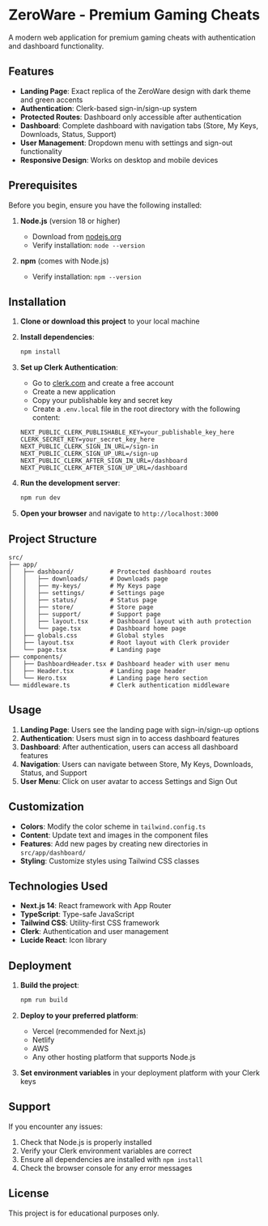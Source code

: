 # ZeroWare - Premium Gaming Cheats

A modern web application for premium gaming cheats with authentication and dashboard functionality.

## Features

- **Landing Page**: Exact replica of the ZeroWare design with dark theme and green accents
- **Authentication**: Clerk-based sign-in/sign-up system
- **Protected Routes**: Dashboard only accessible after authentication
- **Dashboard**: Complete dashboard with navigation tabs (Store, My Keys, Downloads, Status, Support)
- **User Management**: Dropdown menu with settings and sign-out functionality
- **Responsive Design**: Works on desktop and mobile devices

## Prerequisites

Before you begin, ensure you have the following installed:

1. **Node.js** (version 18 or higher)
   - Download from [nodejs.org](https://nodejs.org/)
   - Verify installation: `node --version`

2. **npm** (comes with Node.js)
   - Verify installation: `npm --version`

## Installation

1. **Clone or download this project** to your local machine

2. **Install dependencies**:
   ```bash
   npm install
   ```

3. **Set up Clerk Authentication**:
   - Go to [clerk.com](https://clerk.com) and create a free account
   - Create a new application
   - Copy your publishable key and secret key
   - Create a `.env.local` file in the root directory with the following content:
   ```
   NEXT_PUBLIC_CLERK_PUBLISHABLE_KEY=your_publishable_key_here
   CLERK_SECRET_KEY=your_secret_key_here
   NEXT_PUBLIC_CLERK_SIGN_IN_URL=/sign-in
   NEXT_PUBLIC_CLERK_SIGN_UP_URL=/sign-up
   NEXT_PUBLIC_CLERK_AFTER_SIGN_IN_URL=/dashboard
   NEXT_PUBLIC_CLERK_AFTER_SIGN_UP_URL=/dashboard
   ```

4. **Run the development server**:
   ```bash
   npm run dev
   ```

5. **Open your browser** and navigate to `http://localhost:3000`

## Project Structure

```
src/
├── app/
│   ├── dashboard/          # Protected dashboard routes
│   │   ├── downloads/      # Downloads page
│   │   ├── my-keys/        # My Keys page
│   │   ├── settings/       # Settings page
│   │   ├── status/         # Status page
│   │   ├── store/          # Store page
│   │   ├── support/        # Support page
│   │   ├── layout.tsx      # Dashboard layout with auth protection
│   │   └── page.tsx        # Dashboard home page
│   ├── globals.css         # Global styles
│   ├── layout.tsx          # Root layout with Clerk provider
│   └── page.tsx            # Landing page
├── components/
│   ├── DashboardHeader.tsx # Dashboard header with user menu
│   ├── Header.tsx          # Landing page header
│   └── Hero.tsx            # Landing page hero section
└── middleware.ts           # Clerk authentication middleware
```

## Usage

1. **Landing Page**: Users see the landing page with sign-in/sign-up options
2. **Authentication**: Users must sign in to access dashboard features
3. **Dashboard**: After authentication, users can access all dashboard features
4. **Navigation**: Users can navigate between Store, My Keys, Downloads, Status, and Support
5. **User Menu**: Click on user avatar to access Settings and Sign Out

## Customization

- **Colors**: Modify the color scheme in `tailwind.config.ts`
- **Content**: Update text and images in the component files
- **Features**: Add new pages by creating new directories in `src/app/dashboard/`
- **Styling**: Customize styles using Tailwind CSS classes

## Technologies Used

- **Next.js 14**: React framework with App Router
- **TypeScript**: Type-safe JavaScript
- **Tailwind CSS**: Utility-first CSS framework
- **Clerk**: Authentication and user management
- **Lucide React**: Icon library

## Deployment

1. **Build the project**:
   ```bash
   npm run build
   ```

2. **Deploy to your preferred platform**:
   - Vercel (recommended for Next.js)
   - Netlify
   - AWS
   - Any other hosting platform that supports Node.js

3. **Set environment variables** in your deployment platform with your Clerk keys

## Support

If you encounter any issues:

1. Check that Node.js is properly installed
2. Verify your Clerk environment variables are correct
3. Ensure all dependencies are installed with `npm install`
4. Check the browser console for any error messages

## License

This project is for educational purposes only.
